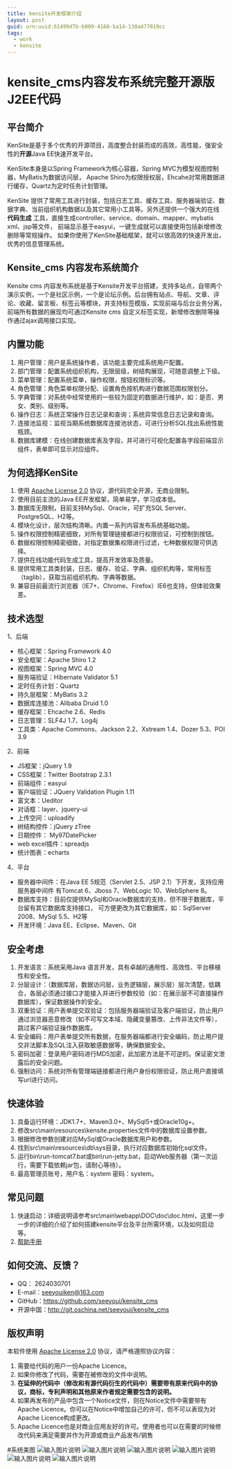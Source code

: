 ```yaml
---
title: kensite开发框架介绍
layout: post
guid: urn:uuid:61499d7b-b009-4168-ba14-130a477019cc
tags:
  - work
  - kensite
---
```


# kensite_cms内容发布系统完整开源版J2EE代码

## 平台简介

KenSite是基于多个优秀的开源项目，高度整合封装而成的高效，高性能，强安全性的**开源**Java EE快速开发平台。

KenSite本身是以Spring Framework为核心容器，Spring MVC为模型视图控制器，MyBatis为数据访问层，
Apache Shiro为权限授权层，Ehcahe对常用数据进行缓存，Quartz为定时任务计划管理。

KenSite 提供了常用工具进行封装，包括日志工具、缓存工具、服务器端验证、数据字典、当前组织机构数据以及其它常用小工具等。另外还提供一个强大的在线 **代码生成** 工具，直接生成controller、service、domain、mapper、mybatis xml、jsp等文件，
前端显示基于easyui，一键生成就可以直接使用包括新增修改删除等常规操作。
如果你使用了KenSite基础框架，就可以很高效的快速开发出，优秀的信息管理系统。

## Kensite_cms 内容发布系统简介

Kensite cms 内容发布系统是基于Kensite开发平台搭建，支持多站点，自带两个演示实例，一个是社区示例，一个是论坛示例。后台拥有站点、导航、文章、评论、收藏、留言板、标签云等模块，并支持标签模版，实现前端与后台业务分离，前端所有数据的展现均可通过Kensite cms 自定义标签实现，新增修改删除等操作通过ajax调用接口实现。

## 内置功能

1.	用户管理：用户是系统操作者，该功能主要完成系统用户配置。
2.	部门管理：配置系统组织机构，无限层级，树结构展现，可随意调整上下级。
4.	菜单管理：配置系统菜单，操作权限，按钮权限标识等。
5.	角色管理：角色菜单权限分配、设置角色按机构进行数据范围权限划分。
6.	字典管理：对系统中经常使用的一些较为固定的数据进行维护，如：是否、男女、类别、级别等。
7.	操作日志：系统正常操作日志记录和查询；系统异常信息日志记录和查询。
8.	连接池监视：监视当期系统数据库连接池状态，可进行分析SQL找出系统性能瓶颈。
9.  数据库建模：在线创建数据库表及字段，并可进行可视化配置各字段前端显示组件，表单即可显示对应组件。

## 为何选择KenSite

1. 使用 [Apache License 2.0](http://www.apache.org/licenses/LICENSE-2.0) 协议，源代码完全开源，无商业限制。
2. 使用目前主流的Java EE开发框架，简单易学，学习成本低。
3. 数据库无限制，目前支持MySql、Oracle，可扩充SQL Server、PostgreSQL、H2等。
4. 模块化设计，层次结构清晰。内置一系列内容发布系统基础功能。
5. 操作权限控制精密细致，对所有管理链接都进行权限验证，可控制到按钮。
6. 数据权限控制精密细致，对指定数据集权限进行过滤，七种数据权限可供选择。
7. 提供在线功能代码生成工具，提高开发效率及质量。
8. 提供常用工具类封装，日志、缓存、验证、字典、组织机构等，常用标签（taglib），获取当前组织机构、字典等数据。
9. 兼容目前最流行浏览器（IE7+、Chrome、Firefox）IE6也支持，但体验效果差。

## 技术选型

1、后端

* 核心框架：Spring Framework 4.0
* 安全框架：Apache Shiro 1.2
* 视图框架：Spring MVC 4.0
* 服务端验证：Hibernate Validator 5.1
* 定时任务计划：Quartz
* 持久层框架：MyBatis 3.2
* 数据库连接池：Alibaba Druid 1.0
* 缓存框架：Ehcache 2.6、Redis
* 日志管理：SLF4J 1.7、Log4j
* 工具类：Apache Commons、Jackson 2.2、Xstream 1.4、Dozer 5.3、POI 3.9

2、前端

* JS框架：jQuery 1.9
* CSS框架：Twitter Bootstrap 2.3.1
* 前端组件：easyui
* 客户端验证：JQuery Validation Plugin 1.11
* 富文本：Ueditor
* 对话框：layer、jquery-ui
* 上传空间：uploadify
* 树结构控件：jQuery zTree
* 日期控件： My97DatePicker
* web excel插件：spreadjs
* 统计图表：echarts

4、平台

* 服务器中间件：在Java EE 5规范（Servlet 2.5、JSP 2.1）下开发，支持应用服务器中间件
有Tomcat 6、Jboss 7、WebLogic 10、WebSphere 8。
* 数据库支持：目前仅提供MySql和Oracle数据库的支持，但不限于数据库，平台留有其它数据库支持接口，
可方便更改为其它数据库，如：SqlServer 2008、MySql 5.5、H2等
* 开发环境：Java EE、Eclipse、Maven、Git

## 安全考虑

1. 开发语言：系统采用Java 语言开发，具有卓越的通用性、高效性、平台移植性和安全性。
2. 分层设计：（数据库层，数据访问层，业务逻辑层，展示层）层次清楚，低耦合，各层必须通过接口才能接入并进行参数校验（如：在展示层不可直接操作数据库），保证数据操作的安全。
3. 双重验证：用户表单提交双验证：包括服务器端验证及客户端验证，防止用户通过浏览器恶意修改（如不可写文本域、隐藏变量篡改、上传非法文件等），跳过客户端验证操作数据库。
4. 安全编码：用户表单提交所有数据，在服务器端都进行安全编码，防止用户提交非法脚本及SQL注入获取敏感数据等，确保数据安全。
5. 密码加密：登录用户密码进行MD5加密，此加密方法是不可逆的。保证密文泄露后的安全问题。
6. 强制访问：系统对所有管理端链接都进行用户身份权限验证，防止用户直接填写url进行访问。

## 快速体验

1. 具备运行环境：JDK1.7+、Maven3.0+、MySql5+或Oracle10g+。
2. 修改src\main\resources\kensite.properties文件中的数据库设置参数。
3. 根据修改参数创建对应MySql或Oracle数据库用户和参数。
4. 找到src\main\resources\db\sys目录，执行对应数据库初始化sql文件。
5. 运行bin\run-tomcat7.bat或bin\run-jetty.bat，启动Web服务器（第一次运行，需要下载依赖jar包，请耐心等待）。
6. 最高管理员账号，用户名：system 密码：system。

## 常见问题

1. 快速启动：详细说明请参考src\main\webapp\DOC\doc\doc.html，这里一步一步的详细的介绍了如何搭建kensite平台及平台所需环境，以及如何启动等。
2. [帮助手册](http://www.seeyoui.com/kensite_cms)

## 如何交流、反馈？

* QQ： 2624030701
* E-mail：seeyouiken@163.com
* GitHub：<https://github.com/seeyoui/kensite_cms>
* 开源中国：<http://git.oschina.net/seeyoui/kensite_cms>

## 版权声明

本软件使用 [Apache License 2.0](http://www.apache.org/licenses/LICENSE-2.0) 协议，请严格遵照协议内容：

1. 需要给代码的用户一份Apache Licence。
2. 如果你修改了代码，需要在被修改的文件中说明。
3. **在延伸的代码中（修改和有源代码衍生的代码中）需要带有原来代码中的协议，商标，专利声明和其他原来作者规定需要包含的说明。**
4. 如果再发布的产品中包含一个Notice文件，则在Notice文件中需要带有Apache Licence。你可以在Notice中增加自己的许可，但不可以表现为对Apache Licence构成更改。
3. Apache Licence也是对商业应用友好的许可。使用者也可以在需要的时候修改代码来满足需要并作为开源或商业产品发布/销售

#系统美图
![输入图片说明](https://github.com/seeyoui/kensite_cms/raw/master/picture/1.png)
![输入图片说明](https://github.com/seeyoui/kensite_cms/raw/master/picture/2.png)
![输入图片说明](https://github.com/seeyoui/kensite_cms/raw/master/picture/3.png)
![输入图片说明](https://github.com/seeyoui/kensite_cms/raw/master/picture/4.png)
![输入图片说明](https://github.com/seeyoui/kensite_cms/raw/master/picture/5.png)
![输入图片说明](https://github.com/seeyoui/kensite_cms/raw/master/picture/6.png)

